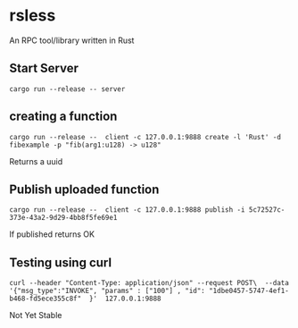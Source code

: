 # rsless
An RPC tool/library written in Rust

## Start Server
`
cargo run --release -- server
`

## creating a function
`
cargo run --release --  client -c 127.0.0.1:9888 create -l 'Rust' -d fibexample -p "fib(arg1:u128) -> u128"
`

Returns a uuid

## Publish uploaded function
`
cargo run --release --  client -c 127.0.0.1:9888 publish -i 5c72527c-373e-43a2-9d29-4bb8f5fe69e1
`

If published returns OK

## Testing using curl
`
curl --header "Content-Type: application/json" --request POST\  --data '{"msg_type":"INVOKE", "params" : ["100"] , "id": "1dbe0457-5747-4ef1-b468-fd5ece355c8f"  }'  127.0.0.1:9888
`


Not Yet Stable
